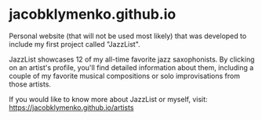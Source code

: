 # jacobklymenko.github.io

Personal website (that will not be used most likely) that was developed to include my first project called "JazzList".

JazzList showcases 12 of my all-time favorite jazz saxophonists. By clicking on an artist's profile, you'll find detailed information about them, including a couple of my favorite musical compositions or solo improvisations from those artists.

If you would like to know more about JazzList or myself, visit: https://jacobklymenko.github.io/artists

